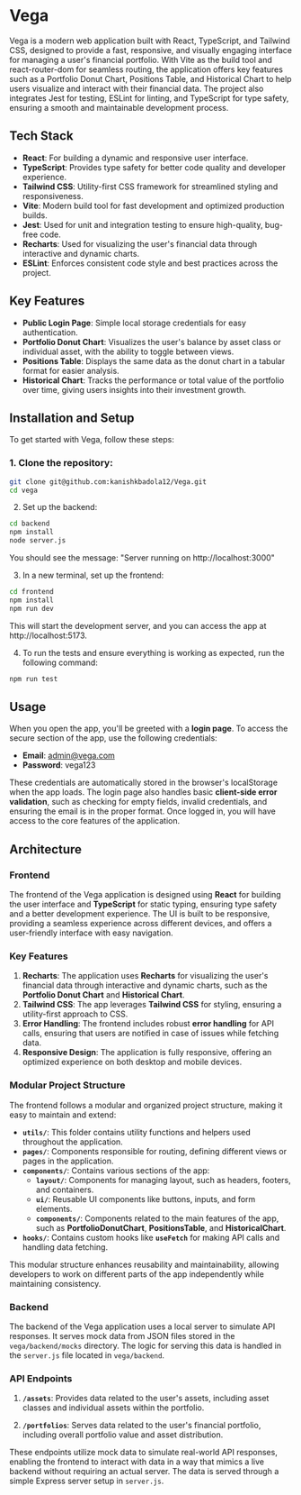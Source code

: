 # Vega

Vega is a modern web application built with React, TypeScript, and Tailwind CSS, designed to provide a fast, responsive, and visually engaging interface for managing a user's financial portfolio. With Vite as the build tool and react-router-dom for seamless routing, the application offers key features such as a Portfolio Donut Chart, Positions Table, and Historical Chart to help users visualize and interact with their financial data. The project also integrates Jest for testing, ESLint for linting, and TypeScript for type safety, ensuring a smooth and maintainable development process.

## Tech Stack

- **React**: For building a dynamic and responsive user interface.
- **TypeScript**: Provides type safety for better code quality and developer experience.
- **Tailwind CSS**: Utility-first CSS framework for streamlined styling and responsiveness.
- **Vite**: Modern build tool for fast development and optimized production builds.
- **Jest**: Used for unit and integration testing to ensure high-quality, bug-free code.
- **Recharts**: Used for visualizing the user's financial data through interactive and dynamic charts.
- **ESLint**: Enforces consistent code style and best practices across the project.

## Key Features

- **Public Login Page**: Simple local storage credentials for easy authentication.
- **Portfolio Donut Chart**: Visualizes the user's balance by asset class or individual asset, with the ability to toggle between views.
- **Positions Table**: Displays the same data as the donut chart in a tabular format for easier analysis.
- **Historical Chart**: Tracks the performance or total value of the portfolio over time, giving users insights into their investment growth.

## Installation and Setup

To get started with Vega, follow these steps:

### 1. Clone the repository:
```bash
git clone git@github.com:kanishkbadola12/Vega.git
cd vega
```

2. Set up the backend:
```bash
cd backend
npm install
node server.js
```

You should see the message: "Server running on http://localhost:3000"

3. In a new terminal, set up the frontend:
```bash
cd frontend
npm install
npm run dev
```

This will start the development server, and you can access the app at http://localhost:5173.

4. To run the tests and ensure everything is working as expected, run the following command:
```bash
npm run test
```

## Usage

When you open the app, you'll be greeted with a **login page**. To access the secure section of the app, use the following credentials:

- **Email**: admin@vega.com
- **Password**: vega123

These credentials are automatically stored in the browser's localStorage when the app loads. The login page also handles basic **client-side error validation**, such as checking for empty fields, invalid credentials, and ensuring the email is in the proper format. Once logged in, you will have access to the core features of the application.

## Architecture

### Frontend

The frontend of the Vega application is designed using **React** for building the user interface and **TypeScript** for static typing, ensuring type safety and a better development experience. The UI is built to be responsive, providing a seamless experience across different devices, and offers a user-friendly interface with easy navigation.

### Key Features

1. **Recharts**: The application uses **Recharts** for visualizing the user's financial data through interactive and dynamic charts, such as the **Portfolio Donut Chart** and **Historical Chart**.
2. **Tailwind CSS**: The app leverages **Tailwind CSS** for styling, ensuring a utility-first approach to CSS.
3. **Error Handling**: The frontend includes robust **error handling** for API calls, ensuring that users are notified in case of issues while fetching data.
4. **Responsive Design**: The application is fully responsive, offering an optimized experience on both desktop and mobile devices.

### Modular Project Structure

The frontend follows a modular and organized project structure, making it easy to maintain and extend:

- **`utils/`**: This folder contains utility functions and helpers used throughout the application.
- **`pages/`**: Components responsible for routing, defining different views or pages in the application.
- **`components/`**: Contains various sections of the app:
  - **`layout/`**: Components for managing layout, such as headers, footers, and containers.
  - **`ui/`**: Reusable UI components like buttons, inputs, and form elements.
  - **`components/`**: Components related to the main features of the app, such as **PortfolioDonutChart**, **PositionsTable**, and **HistoricalChart**.
- **`hooks/`**: Contains custom hooks like **`useFetch`** for making API calls and handling data fetching.

This modular structure enhances reusability and maintainability, allowing developers to work on different parts of the app independently while maintaining consistency.

### Backend

The backend of the Vega application uses a local server to simulate API responses. It serves mock data from JSON files stored in the `vega/backend/mocks` directory. The logic for serving this data is handled in the `server.js` file located in `vega/backend`.

### API Endpoints

1. **`/assets`**: Provides data related to the user's assets, including asset classes and individual assets within the portfolio.
  
2. **`/portfolios`**: Serves data related to the user's financial portfolio, including overall portfolio value and asset distribution.

These endpoints utilize mock data to simulate real-world API responses, enabling the frontend to interact with data in a way that mimics a live backend without requiring an actual server. The data is served through a simple Express server setup in `server.js`.

